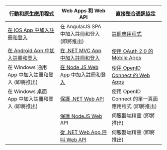 | 行動和原生應用程式 | Web Apps 和 Web API | 直接整合通訊協定 |
| ----------------------- | ------------------------------- | --------------------- |
| [在 iOS App 中加入註冊和登入](active-directory-b2c-devquickstarts-ios.md) | 在 AngularJS SPA 中加入註冊和登入 (即將推出) | [註冊應用程式](active-directory-b2c-app-registration.md) |
| [在 Android App 中加入註冊和登入](active-directory-b2c-devquickstarts-android.md) | [在 .NET MVC App 中加入註冊和登入](active-directory-b2c-devquickstarts-web-dotnet.md) | [使用 OAuth 2.0 的 Mobile Apps](active-directory-b2c-reference-oauth-code.md) |
| 在 Windows 通用 App 中加入註冊和登入 (即將推出) | [在 Node JS Web App 中加入註冊和登入](active-directory-b2c-devquickstarts-web-node.md) | [使用 OpenID Connect 的 Web Apps](active-directory-b2c-reference-oidc.md) |
| 在 Windows 桌面 App 中加入註冊和登入 (即將推出) | [保護 .NET Web API](active-directory-b2c-devquickstarts-api-dotnet.md) | 使用 OpenID Connect 的單一頁面應用程式 (即將推出)
| | [保護 NodeJS Web API](active-directory-b2c-devquickstarts-api-node.md) | 伺服器端精靈 (即將推出) |
| | [從 .NET Web App 呼叫 Web API](active-directory-b2c-devquickstarts-web-api-dotnet.md) | 伺服器端精靈 (即將推出) |

<!----HONumber=Oct15_HO3-->